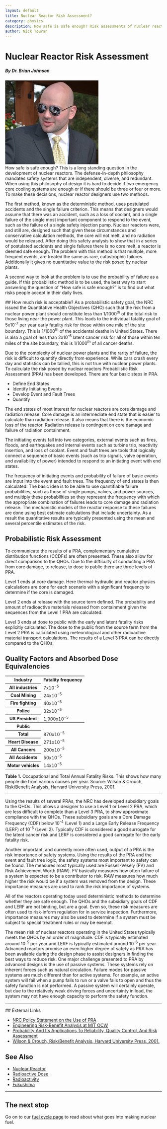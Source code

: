 ```yaml
---
layout: default
title: Nuclear Reactor Risk Assessment?
category: physics
description: How safe is safe enough? Risk assessments of nuclear reactors
author: Nick Touran
---
```

<div class="row">
<div class="col-md-8" markdown="1">

# Nuclear Reactor Risk Assessment
##### By Dr. Brian Johnson
<div class="pull-right"><img class="img-rounded img-responsive" src="/img/bjohnson.jpg" style="width:300px;" alt="The author, Brian Johnson, is a PRA analyst heavily involved in innovative nuclear reactor design. " title="The author, Brian Johnson, is a PRA analyst heavily involved in innovative nuclear reactor design." /></div>
How safe is safe enough? This is a long standing question in the development of
nuclear reactors.  The defense-in-depth philosophy mandates safety systems that
are independent, diverse, and redundant.  When using this philosophy of design
it is hard to decide if two emergency core cooling systems are enough or if
there should be three or four or more. To make these decisions, nuclear reactor
designers use two methods. 

The first method, known as the deterministic method, uses postulated accidents
and the single failure criterion.  This means that designers would assume that
there was an accident, such as a loss of coolant, and a single failure of the
single most important component to respond to the event, such as the failure of
a single safety injection pump.  Nuclear reactors were, and still are, designed
such that given these circumstances and conservative calculation methods, the
core will not melt, and no radiation would be released.  After doing this
safety analysis to show that in a series of postulated accidents and single
failures there is no core melt, a reactor is deemed safe enough.  The problem
with this method is that multiple, more frequent events, are treated the same
as rare, catastrophic failures.  Additionally it gives no quantitative value to
the risk posed by nuclear plants. 

A second way to look at the problem is to use the probability of failure as a guide.  If this
probabilistic method is to be used, the best way to start answering the question of “How safe is
safe enough?” is to find out what risks people accept in their daily lives.

</div>
</div>

<div class="row">
<div class="col-md-8" markdown="1">
## How much risk is acceptable?
As a probabilistic safety goal, the NRC issued the Quantitative Health Objectives (QHO) such that
the risk from a nuclear power plant should constitute less than 1/1000<sup>th</sup> of the total
risk to those living near the power plant. This leads to the individual fatality goal of
5x10<sup>-7</sup> per year early fatality risk for those within one mile of the site boundary.  This
is 1/1000<sup>th</sup> of the accidental deaths in United States.  There is also a goal of less than
2x10<sup>-6</sup> latent cancer risk for all of those within ten miles of the site boundary, this is
1/1000<sup>th</sup> of all cancer deaths.

Due to the complexity of nuclear power plants and the rarity of failure, the risk is difficult to
quantify directly from experience.  While cars crash every day and statistics can be tallied, this
is not true with nuclear power plants.  To calculate the risk posed by nuclear reactors
Probabilistic Risk Assessment (PRA) has been developed.  There are four basic steps in PRA.

* Define End States
* Identify Initiating Events
* Develop Event and Fault Trees
* Quantify

The end states of most interest for nuclear reactors are core damage and radiation release.  Core
damage is an intermediate end state that is easier to calculate than radiation release.  It also
means that there is the economic loss of the reactor.  Radiation release is contingent on core
damage and failure of radiation containment.

The initiating events fall into two categories, external events such as fires, floods, and
earthquakes and internal events such as turbine trip, reactivity insertion, and loss of coolant.
Event and fault trees are tools that logically connect a sequence of basic events (such as trip
signals, valve operation, and availability of power) intended to respond to an initiating event with
end states.

The frequency of initiating events and probability of failure of basic events are input into the
event and fault trees.  The frequency of end states is then calculated. The basic idea is to be able
to use quantifiable failure probabilities, such as those of single pumps, valves, and power sources,
and multiply these probabilities so they represent the frequency with which the appropriate
combination of failures leads to core damage and radiation release.  The mechanistic models of the
reactor response to these failures are done using best estimate calculations that include
uncertainty.  As a result the quantitative results are typically presented using the mean and
several percentile estimates of the risk.

## Probabilistic Risk Assessment

To communicate the results of a PRA, complementary cumulative distribution functions (CCDFs) are
often presented.  These also allow for direct comparison to the QHOs.  Due to the difficulty of
conducting a PRA from core damage, to release, to dose to public there are three levels of PRA.

Level 1 ends at core damage.  Here thermal-hydraulic and reactor physics calculations are done for
each scenario with a significant frequency to determine if the core is damaged.

Level 2 ends at release with the source term defined.  The probability and amount of radioactive
materials released from containment given the sequences from the Level 1 PRA are calculated.

Level 3 ends at dose to public with the early and latent fatality risks explicitly calculated.  The
dose to the public from the source term from the Level 2 PRA is calculated using meteorological and
other radioactive material transport calculations.  The results of a Level 3 PRA can be directly
compared to the QHOs.

## Quality Factors and Absorbed Dose Equivalencies

<table class="table table-striped">
<tr><th>Industry</th><th>Fatality frequency</th></tr>
<tr><th>All industries </th> <td>7x10<sup>-5</sup></td> </tr> 
<tr><th>Coal Mining</th><td>24x10<sup>-5</sup></td></tr> 
<tr><th>Fire fighting</th><td>40x10<sup>-5</sup></td></tr>
<tr><th>Police</th><td>32x10<sup>-5</sup></td></tr>
<tr><th>US President</th><td>1,900x10<sup>-5</sup></td></tr>

<tr><th>Public</th><th ></th></tr>
<tr><th>Total</th><td>870x10<sup>-5</sup></td></tr>
<tr><th>Heart Disease</th><td>271x10<sup>-5</sup></td></tr>
<tr><th>All Cancers</th><td>200x10<sup>-5</sup></td></tr>
<tr><th>All Accidents</th><td>50x10<sup>-5</sup></td></tr>
<tr><th>Motor vehicles</th><td>14x10<sup>-5</sup></td></tr>
</table>

<p class="caption"><strong>Table 1.</strong> Occupational and Total Annual Fatality Risks. This
shows how many people die from various causes per year. Source: Wilson &amp; Crouch, Risk/Benefit
Analysis, Harvard University Press, 2001.</p>
<hr/>


Using the results of several PRAs, the NRC has developed subsidiary goals to the QHOs.  This allows
a designer to use a Level 1 or Level 2 PRA, which are less difficult to complete than a Level 3 PRA,
to show approximate compliance with the QHOs.  These subsidiary goals are a Core Damage Frequency
(CDF) below 10<sup>-4</sup> (Level 1) and a Large Early Release Frequency (LERF) of 10<sup>-5</sup>
(Level 2).  Typically CDF is considered a good surrogate for the latent cancer risk and LERF is
considered a good surrogate for the early fatality risk.

Another important, and currently more often used, output of a PRA is the risk importance of safety
systems.  Using the results of the PRA and the event and fault tree logic, the safety systems most
important to safety can be found.  The measures most typically used are Fussell-Vesely (FV) and Risk
Achievement Worth (RAW).  FV basically measures how often failure of a system is expected to be a
contributor to risk.  RAW measures how much higher the risk would be if a system was removed from
the design.  These importance measures are used to rank the risk importance of systems.

All of the reactors operating today used deterministic methods to determine whether they are safe
enough.  The QHOs and the subsidiary goals of CDF and LERF are not binding, but are a goal.  Even
so, these risk measures are often used to risk-inform regulation for in service inspection.
Furthermore, importance measures may also be used to determine if a system must be subject to
special treatment rules or may be exempt.

The mean risk of nuclear reactors operating in the United States typically meets the QHOs by an
order of magnitude.  CDF is typically estimated around 10<sup>-5</sup> per year and LERF is
typically estimated around 10<sup>-6</sup> per year. Advanced reactors promise an even higher degree
of safety as PRA has been available during the design phase to assist designers in finding the best
ways to reduce risk.  One major challenge presented to PRA by advanced designs is the use of passive
systems.  These systems rely on inherent forces such as natural circulation.  Failure modes for
passive systems are much different than for active systems.  For example, an active system will fail
when a pump fails to run or a valve fails to open and thus the safety function is not performed.  A
passive system will certainly operate, but due to the relatively weak driving forces and uncertainty
in load, the system may not have enough capacity to perform the safety function.

</div>
</div>

<hr/>

<div class="row">
<div class="col-md-8" markdown="1">
## External Links
<ul>
<li><a href="http://www.nrc.gov/reading-rm/doc-collections/commission/policy/60fr42622.pdf">NRC Policy Statement on the Use of PRA</a></li>
<li><a href="http://ocw.mit.edu/courses/engineering-systems-division/esd-72-engineering-risk-benefit-analysis-spring-2007/">Engineering Risk-Benefit Analysis at MIT OCW</a></li>
<li><a href="http://ocw.mit.edu/courses/nuclear-engineering/22-38-probability-and-its-applications-to-reliability-quality-control-and-risk-assessment-fall-2005/">Probability And Its Applications To Reliability, Quality Control, And Risk Assessment</a></li>
<li><a href="http://www.hup.harvard.edu/catalog.php?isbn=9780674005297">Wilson &amp; Crouch, Risk/Benefit Analysis, Harvard University Press, 2001.</a></li>
</ul>

## See Also
<ul>
<li><a href="{% link reactors.md %}">Nuclear Reactor</a></li>
<li><a href="{% link dose.md %}">Radioactive Dose</a></li>
<li><a href="{% link radioactivity.md %}">Radioactivity</a></li>
<li><a href="{% link fukushima.html %}">Fukushima</a></li>
</ul>
</div>
</div>


<hr/>

<div class="row">
<div class="col-md-8">
<h2>The next stop</h2>
<p>Go on to our <a href="{% link fuel-cycle.md %}">fuel cycle page</a> to read about what goes into making nuclear fuel.</p>
</div>
</div>


